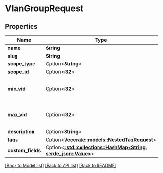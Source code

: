 # VlanGroupRequest

## Properties

Name | Type | Description | Notes
------------ | ------------- | ------------- | -------------
**name** | **String** |  | 
**slug** | **String** |  | 
**scope_type** | Option<**String**> |  | [optional]
**scope_id** | Option<**i32**> |  | [optional]
**min_vid** | Option<**i32**> | Lowest permissible ID of a child VLAN | [optional]
**max_vid** | Option<**i32**> | Highest permissible ID of a child VLAN | [optional]
**description** | Option<**String**> |  | [optional]
**tags** | Option<[**Vec<crate::models::NestedTagRequest>**](NestedTagRequest.md)> |  | [optional]
**custom_fields** | Option<[**::std::collections::HashMap<String, serde_json::Value>**](serde_json::Value.md)> |  | [optional]

[[Back to Model list]](../README.md#documentation-for-models) [[Back to API list]](../README.md#documentation-for-api-endpoints) [[Back to README]](../README.md)


